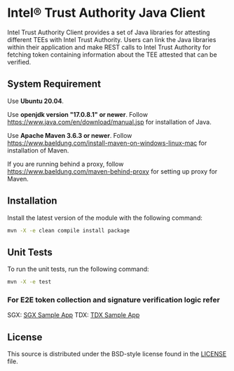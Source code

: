 # Intel® Trust Authority Java Client
Intel Trust Authority Client provides a set of Java libraries for attesting different TEEs with Intel Trust Authority. Users can link the Java libraries within their application and make REST calls to Intel Trust Authority for fetching token containing information about the TEE attested that can be verified.

## System Requirement

Use <b>Ubuntu 20.04</b>. 

Use <b>openjdk version "17.0.8.1" or newer</b>. Follow https://www.java.com/en/download/manual.jsp for installation of Java.

Use <b>Apache Maven 3.6.3 or newer</b>. Follow https://www.baeldung.com/install-maven-on-windows-linux-mac for installation of Maven.

If you are running behind a proxy, follow https://www.baeldung.com/maven-behind-proxy for setting up proxy for Maven.

## Installation

Install the latest version of the module with the following command:

```sh
mvn -X -e clean compile install package
```

## Unit Tests

To run the unit tests, run the following command:

```sh
mvn -X -e test
```

### For E2E token collection and signature verification logic refer
SGX: [SGX Sample App](./examples/sgx-sample-app/README.md)
TDX: [TDX Sample App](./examples/tdx-sample-app/README.md)

## License

This source is distributed under the BSD-style license found in the [LICENSE](LICENSE)
file.
